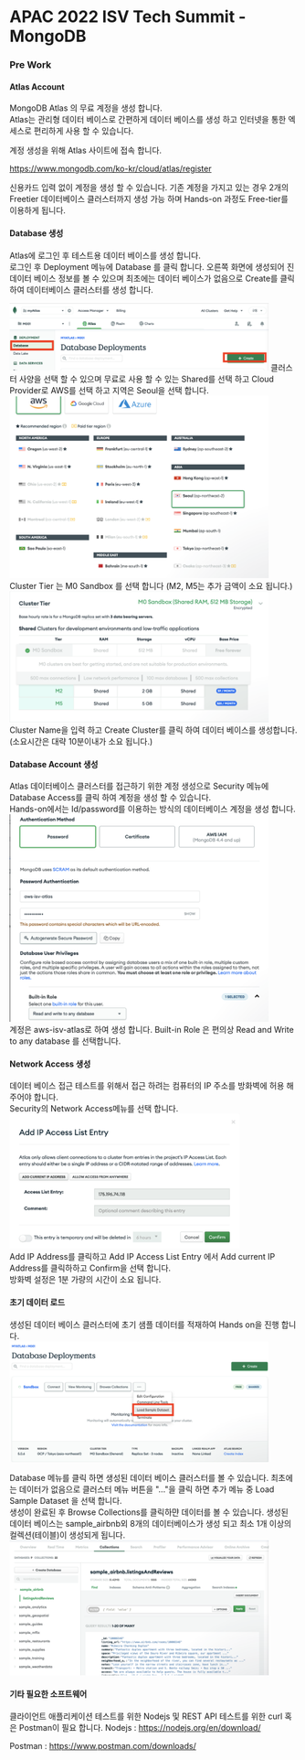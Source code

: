 # APAC 2022 ISV Tech Summit - MongoDB

### Pre Work


#### Atlas Account
MongoDB Atlas 의 무료 계정을 생성 합니다.     
Atlas는 관리형 데이터 베이스로 간편하게 데이터 베이스를 생성 하고 인터넷을 통한 엑세스로 편리하게 사용 할 수 있습니다.   

계정 생성을 위해 Atlas 사이트에 접속 합니다.   

https://www.mongodb.com/ko-kr/cloud/atlas/register

신용카드 입력 없이 계정을 생성 할 수 있습니다. 기존 계정을 가지고 있는 경우 2개의 Freetier 데이터베이스 클러스터까지 생성 가능 하며 Hands-on 과정도 Free-tier를 이용하게 됩니다.    

#### Database 생성
Atlas에 로그인 후 테스트용 데이터 베이스를 생성 합니다.    
로그인 후 Deployment 메뉴에 Database 를 클릭 합니다. 오른쪽 화면에 생성되어 진 데이터 베이스 정보를 볼 수 있으며 최초에는 데이터 베이스가 없음으로 Create를 클릭 하여 데이터베이스 클러스터를 생성 합니다.    

<img src="/images/images01.png" width="90%" height="90%">     
클러스터 사양을 선택 할 수 있으며 무료로 사용 할 수 있는 Shared를 선택 하고 Cloud Provider로 AWS를 선택 하고 지역은 Seoul을 선택 합니다.

<img src="/images/images02.png" width="90%" height="90%">     
Cluster Tier 는 M0 Sandbox 를 선택 합니다 (M2, M5는 추가 금액이 소요 됩니다.)    

<img src="/images/images03.png" width="90%" height="90%">  
Cluster Name을 입력 하고 Create Cluster를 클릭 하여 데이터 베이스를 생성합니다. (소요시간은 대략 10분이내가 소요 됩니다.)


#### Database Account 생성
Atlas 데이터베이스 클러스터를 접근하기 위한 계정 생성으로 Security 메뉴에 Database Access를 클릭 하여 계정을 생성 할 수 있습니다.    
Hands-on에서는 Id/password를 이용하는 방식의 데이터베이스 계정을 생성 합니다.   
<img src="/images/images04.png" width="90%" height="90%">  
계정은 aws-isv-atlas로 하여 생성 합니다. Built-in Role 은 편의상 Read and Write to any database 를 선택합니다.


#### Network Access 생성
데이터 베이스 접근 테스트를 위해서 접근 하려는 컴퓨터의 IP 주소를 방화벽에 허용 해 주어야 합니다.    
Security의 Network Access메뉴를 선택 합니다.
<img src="/images/images05.png" width="80%" height="80%">  
Add IP Address를 클릭하고 Add IP Access List Entry 에서 Add current IP Address를 클릭하하고 Confirm을 선택 합니다.   
방화벽 설정은 1분 가량의 시간이 소요 됩니다.


#### 초기 데이터 로드
생성된 데이터 베이스 클러스터에 초기 샘플 데이터를 적재하여 Hands on을 진행 합니다.   
<img src="/images/images06.png" width="90%" height="90%">     


Database 메뉴를 클릭 하면 생성된 데이터 베이스 클러스터를 볼 수 있습니다. 최초에는 데이터가 없음으로 클러스터 메뉴 버튼을 "..."을 클릭 하면 추가 메뉴 중 Load Sample Dataset 을 선택 합니다.   
생성이 완료된 후 Browse Collections를 클릭하먄 데이터를 볼 수 있습니다.
생성된 데이터 베이스는 sample_airbnb외 8개의 데이터베이스가 생성 되고 최소 1개 이상의 컬렉션(테이블)이 생성되게 됩니다.
<img src="/images/images07.png" width="90%" height="90%"> 


#### 기타 필요한 소프트웨어
클라이언트 애플리케이션 테스트를 위한 Nodejs 및 REST API 테스트를 위한 curl 혹은 Postman이 필요 합니다.
Nodejs : 
https://nodejs.org/en/download/

Postman :
https://www.postman.com/downloads/